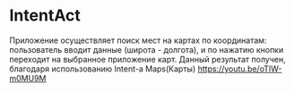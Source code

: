 # IntentAct
Приложение осуществляет поиск мест на картах по координатам: пользователь вводит данные (широта - долгота), и по нажатию кнопки переходит на выбранное приложение карт.
Данный результат получен, благодаря использованию Intent-а Maps(Карты)
https://youtu.be/oTIW-m0MU9M

